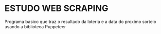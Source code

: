 # ESTUDO WEB SCRAPING


Programa basico que traz o resultado da loteria e a data do proximo sorteio usando a biblioteca Puppeteer


